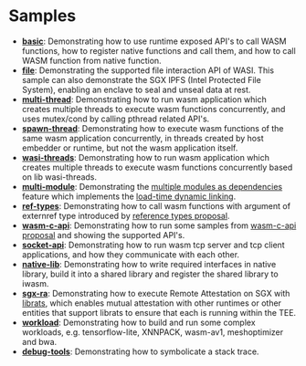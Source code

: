 # Samples

- [**basic**](./basic): Demonstrating how to use runtime exposed API's to call WASM functions, how to register native functions and call them, and how to call WASM function from native function.
- **[file](./file/README.md)**: Demonstrating the supported file interaction API of WASI. This sample can also demonstrate the SGX IPFS (Intel Protected File System), enabling an enclave to seal and unseal data at rest.
- **[multi-thread](./multi-thread/)**: Demonstrating how to run wasm application which creates multiple threads to execute wasm functions concurrently, and uses mutex/cond by calling pthread related API's.
- **[spawn-thread](./spawn-thread)**: Demonstrating how to execute wasm functions of the same wasm application concurrently, in threads created by host embedder or runtime, but not the wasm application itself.
- **[wasi-threads](./wasi-threads/README.md)**: Demonstrating how to run wasm application which creates multiple threads to execute wasm functions concurrently based on lib wasi-threads.
- **[multi-module](./multi-module)**: Demonstrating the [multiple modules as dependencies](./doc/multi_module.md) feature which implements the [load-time dynamic linking](https://webassembly.org/docs/dynamic-linking/).
- **[ref-types](./ref-types)**: Demonstrating how to call wasm functions with argument of externref type introduced by [reference types proposal](https://github.com/WebAssembly/reference-types).
- **[wasm-c-api](./wasm-c-api/README.md)**: Demonstrating how to run some samples from [wasm-c-api proposal](https://github.com/WebAssembly/wasm-c-api) and showing the supported API's.
- **[socket-api](./socket-api/README.md)**: Demonstrating how to run wasm tcp server and tcp client applications, and how they communicate with each other.
- **[native-lib](./native-lib/README.md)**: Demonstrating how to write required interfaces in native library, build it into a shared library and register the shared library to iwasm.
- **[sgx-ra](./sgx-ra/README.md)**: Demonstrating how to execute Remote Attestation on SGX with [librats](https://github.com/inclavare-containers/librats), which enables mutual attestation with other runtimes or other entities that support librats to ensure that each is running within the TEE.
- **[workload](./workload/README.md)**: Demonstrating how to build and run some complex workloads, e.g. tensorflow-lite, XNNPACK, wasm-av1, meshoptimizer and bwa.
- **[debug-tools](./debug-tools/README.md)**: Demonstrating how to symbolicate a stack trace.
